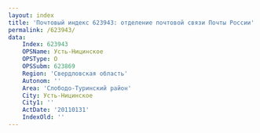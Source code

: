 ```yaml
---
layout: index
title: 'Почтовый индекс 623943: отделение почтовой связи Почты России'
permalink: /623943/
data:
    Index: 623943
    OPSName: Усть-Ницинское
    OPSType: О
    OPSSubm: 623869
    Region: 'Свердловская область'
    Autonom: ''
    Area: 'Слободо-Туринский район'
    City: Усть-Ницинское
    City1: ''
    ActDate: '20110131'
    IndexOld: ''
---
```

